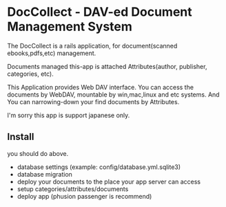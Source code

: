 # DocCollect - DAV-ed Document Management System

The DocCollect is a rails application, for document(scanned ebooks,pdfs,etc)  management.

Documents managed this-app is attached Attributes(author, publisher, categories, etc).

This Application provides Web DAV interface. You can access the documents by WebDAV, mountable by win,mac,linux and etc systems. And You can narrowing-down your find documents by Attributes.

I'm sorry this app is support japanese only.

## Install

you should do above.

* database settings (example: config/database.yml.sqlite3)
* database migration
* deploy your documents to the place your app server can access
* setup categories/attributes/documents
* deploy app (phusion passenger is recommend)

